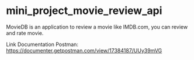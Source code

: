 # mini_project_movie_review_api

MovieDB is an application to review a movie like IMDB.com, you can review and rate movie.

Link Documentation Postman:
https://documenter.getpostman.com/view/17384187/UUy39mVG
